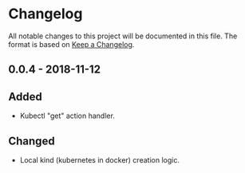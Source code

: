 # Changelog
All notable changes to this project will be documented in this file.
The format is based on [Keep a Changelog](https://keepachangelog.com/en/1.0.0/).

## 0.0.4 - 2018-11-12

## Added

- Kubectl "get" action handler. 

## Changed

- Local kind (kubernetes in docker) creation logic.